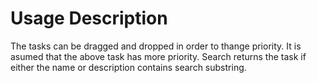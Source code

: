 # Usage Description

The tasks can be dragged and dropped in order to thange priority. It is asumed that the above task has more priority. 
Search returns the task if either the name or description contains search substring. 
